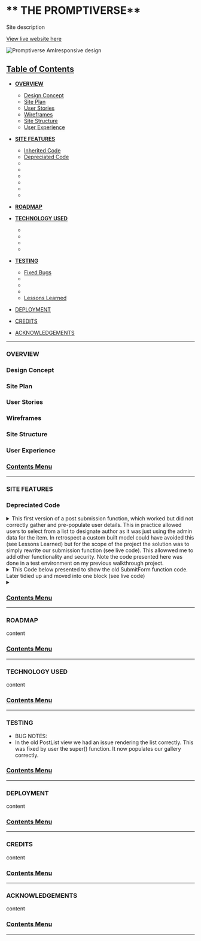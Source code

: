 # ** THE PROMPTIVERSE**

Site description

[View live website here](https://cip4-digigallery.herokuapp.com/account.html)

![Promptiverse AmIresponsive design]()

## [**Table of Contents**](<#table-of-contents>)

* [**OVERVIEW**](<#overview>)
    * [Design Concept](<#design-concept>)
    * [Site Plan](<#site-plan>)
    * [User Stories](<#user-stories>)
    * [Wireframes](<#wireframes>)
    * [Site Structure](<#site-structure>)
    * [User Experience](<#user-experience>)


* [**SITE FEATURES**](<#site-features>)
    * [Inherited Code](<#inherited-code>)
    * [Depreciated Code](<#depreciated-code>)
    * [](<#>)
    * [](<#>)
    * [](<#>)
    * [](<#>)
    * [](<#>)
    * [](<#>)


* [**ROADMAP**](<#roadmap>)


* [**TECHNOLOGY USED**](<#technology-used>)
    * [](<#>)
    * [](<#>)
    * [](<#>)
    * [](<#>)


* [**TESTING**](<#testing>)
    * [Fixed Bugs](<#fixed-bugs>)
    * [](<#>)
    * [](<#>)
    * [](<#>)
    * [Lessons Learned](<#lessons-learned>)


* [DEPLOYMENT](<#deployment>)
* [CREDITS](<#credits>)
* [ACKNOWLEDGEMENTS](<#acknowledgements>)

--------------------------------------------------------
### OVERVIEW

### Design Concept
### Site Plan
### User Stories
### Wireframes
### Site Structure
### User Experience

### [Contents Menu](<#table-of-contents>)
--------------------------------------------------------

### SITE FEATURES

### Depreciated Code
<details><summary>This first version of a post submission function, which worked but did not correctly gather and pre-populate user details. This in practice allowed users to select from a list to designate author as it was just using the admin data for the item. In retrospect a custom built model could have avoided this (see Lessons Learned) but for the scope of the project the solution was to simply rewrite our submission function (see live code). This allowwed me to add other functionality and security. Note the code presented here was done in a test environment on my previous walkthrough project.</summary>

VIEW:
```class Submission(View):
        def get(self, request, *args, **kwargs):
            queryset = Post.objects

            return render(
                request,
                'submit_post.html',
                {
                    "submit_form": SubmitForm(),
                }
            )
```

FORM:
```class SubmitForm(forms.ModelForm):
        class Meta:
            model = Post
            fields = ('author', 'title', 'content', 'slug', 'excerpt',)
```
</details>
    
<details><summary>This Code below presented to show the old SubmitForm function code. Later tidied up and moved into one block (see live code)</summary>

OLD CODE:
```def clean(self):
        cleaned_data = super().clean()
        title = cleaned_data.get('title')
        if title:
            slug = slugify(title)
            if Post.objects.filter(slug=slug).exists():
                raise forms.ValidationError("This title already exists.")
            cleaned_data['slug'] = slugify(title)
        return cleaned_data

      def clean_slug(self):
        slug = slugify(self.cleaned_data['title'])
        count = 1
        while Post.objects.filter(slug=slug).exists():
            slug = f'{slug}-{count}'
            count += 1
        return slug
```
</details>

<details><summary></summary></details>

### [Contents Menu](<#table-of-contents>)
--------------------------------------------------------

### ROADMAP

content

### [Contents Menu](<#table-of-contents>)
--------------------------------------------------------

### TECHNOLOGY USED

content

### [Contents Menu](<#table-of-contents>)
--------------------------------------------------------

### TESTING

* BUG NOTES:
* In the old PostList view we had an issue rendering the list correctly. This was fixed by user the super() function. It now populates our gallery correctly.

### [Contents Menu](<#table-of-contents>)
--------------------------------------------------------

### DEPLOYMENT

content

### [Contents Menu](<#table-of-contents>)
--------------------------------------------------------

### CREDITS

content

### [Contents Menu](<#table-of-contents>)
--------------------------------------------------------

### ACKNOWLEDGEMENTS

content

### [Contents Menu](<#table-of-contents>)
--------------------------------------------------------